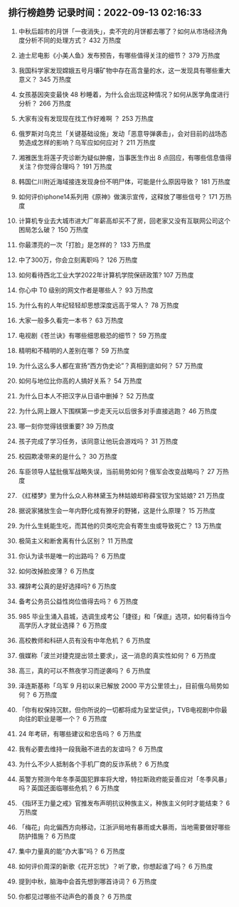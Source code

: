 
## 排行榜趋势 记录时间：2022-09-13 02:16:33
  
  1. 中秋后超市的月饼「一夜消失」，卖不完的月饼都去哪了？如何从市场经济角度分析不同的处理方式？ 432 万热度
    
  2. 迪士尼电影《小美人鱼》发布预告，有哪些值得关注的细节？ 379 万热度
    
  3. 我国科学家发现嫦娥五号月壤矿物中存在高含量的水，这一发现具有哪些重大意义？ 345 万热度
    
  4. 女孩基因突变最快 48 秒睡着，为什么会出现这种情况？如何从医学角度进行分析？ 266 万热度
    
  5. 大家有没有发现现在找工作好难啊 ？ 253 万热度
    
  6. 俄罗斯对乌克兰「关键基础设施」发动「恶意导弹袭击」，会对目前的战场态势造成怎样的影响？乌军应如何应对？ 211 万热度
    
  7. 湘雅医生将莲子壳诊断为疑似肿瘤，当事医生作出 8 点回应，有哪些信息值得关注？你觉得合理吗？ 191 万热度
    
  8. 韩国仁川附近海域接连发现身份不明尸体，可能是什么原因导致？ 181 万热度
    
  9. 如何评价iphone14系列用《原神》做演示宣传，这释放了哪些信号？ 171 万热度
    
  10. 计算机专业去大城市进大厂年薪高却买不了房，回老家又没有互联网公司这个困局怎么破？ 150 万热度
    
  11. 你最漂亮的一次「打脸」是怎样的？ 133 万热度
    
  12. 中了300万，你会立刻离职吗？ 126 万热度
    
  13. 如何看待西北工业大学2022年计算机学院保研政策? 107 万热度
    
  14. 你心中 T0 级别的网文作者是哪些人？ 93 万热度
    
  15. 为什么有的人年纪轻轻却思想深度远高于常人？ 78 万热度
    
  16. 大家一般多久看完一本书？ 63 万热度
    
  17. 电视剧《苍兰诀》有哪些细思极恐的细节？ 59 万热度
    
  18. 精明和不精明的人差别在哪？ 59 万热度
    
  19. 为什么这么多人都在宣扬“西方伪史论”？真相到底如何？ 57 万热度
    
  20. 如何与地位比你高的人搞好关系？ 54 万热度
    
  21. 为什么日本人不把汉字从日语中删掉？ 52 万热度
    
  22. 为什么网上跟人下围棋第一步走天元以后很多对手直接逃跑？ 46 万热度
    
  23. 哪一刻你觉得钱很重要? 39 万热度
    
  24. 孩子完成了学习任务，该同意让他玩会游戏吗？ 31 万热度
    
  25. 校园欺凌带来的是什么？ 30 万热度
    
  26. 车臣领导人猛批俄军战略失误，当前局势如何？俄军会改变战略吗？ 27 万热度
    
  27. 《红楼梦》里为什么众人称林黛玉为林姑娘却称薛宝钗为宝姑娘? 21 万热度
    
  28. 据说家猪放生会一年内野化成有獠牙的野猪，这是什么原理？ 15 万热度
    
  29. 为什么生蚝能生吃，而其他的贝类吃完会有寄生虫或导致死亡？ 13 万热度
    
  30. 极简主义和断舍离有什么区别？ 11 万热度
    
  31. 你认为读书是唯一的出路吗？ 6 万热度
    
  32. 如何改掉脸皮薄？ 6 万热度
    
  33. 裸辞考公真的是好选择吗? 6 万热度
    
  34. 备考公务员公益性岗位值得去吗？ 6 万热度
    
  35. 985 毕业生涌入县城，选调生成考公「捷径」和「保底」选项，如何看待当今高学历人才就业选择？ 6 万热度
    
  36. 高校教师和科研人员有没有中年危机？ 6 万热度
    
  37. 俄媒称「波兰对捷克提出领土要求」，这一消息的真实性如何？ 6 万热度
    
  38. 高三，真的可以不熬夜学习而逆袭吗？ 6 万热度
    
  39. 泽连斯基称「乌军 9 月初以来已解放 2000 平方公里领土」，目前俄乌局势如何？ 6 万热度
    
  40. 「你有权保持沉默，但你所说的一切都将成为呈堂证供」，TVB电视剧中你最向往的职业是哪一个？ 6 万热度
    
  41. 24 年考研，有哪些建议和忠告吗？ 6 万热度
    
  42. 我有必要去维持一段我融不进去的友谊吗？ 6 万热度
    
  43. 为什么不少人抵制各个手机厂商的反诈系统？ 6 万热度
    
  44. 英警方预测今年冬季英国犯罪率将大增，特拉斯政府能妥善应对「冬季风暴」吗？英国还面临哪些危机？ 6 万热度
    
  45. 《指环王力量之戒》官推发布声明抗议种族主义，种族主义何时才能结束？ 6 万热度
    
  46. 「梅花」向北偏西方向移动，江浙沪局地有暴雨或大暴雨，当地需要做好哪些防护措施？ 6 万热度
    
  47. 集中力量真的能“办大事”吗？ 6 万热度
    
  48. 如何评价周深的新歌《花开忘忧》？听了歌，你想起谁了吗？ 6 万热度
    
  49. 提到中秋，脑海中会首先想到哪首诗词？ 6 万热度
    
  50. 你都见过哪些不动声色的善良？ 6 万热度
    